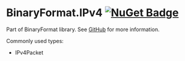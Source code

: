 # BinaryFormat.IPv4 [![NuGet Badge](https://img.shields.io/nuget/v/binaryformat.ipv4?logo=nuget)](https://www.nuget.org/packages/binaryformat.ipv4/)

Part of BinaryFormat library. See [GitHub](https://github.com/Kukkimonsuta/binaryformat) for more information.

Commonly used types:
- IPv4Packet
